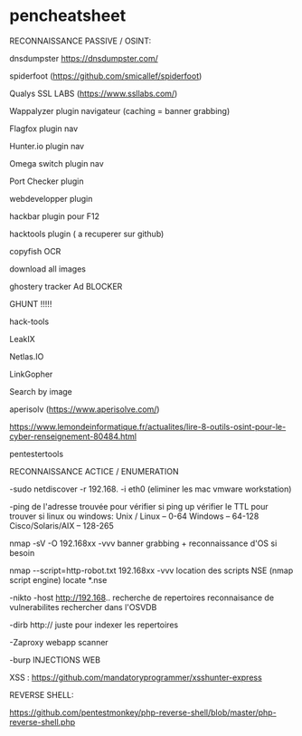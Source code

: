 # pencheatsheet

RECONNAISSANCE PASSIVE / OSINT:

dnsdumpster https://dnsdumpster.com/

spiderfoot (https://github.com/smicallef/spiderfoot)

Qualys SSL LABS (https://www.ssllabs.com/)

Wappalyzer plugin navigateur (caching = banner grabbing)

Flagfox plugin nav

Hunter.io plugin nav

Omega switch plugin nav

Port Checker plugin

webdevelopper plugin

hackbar plugin pour F12

hacktools plugin ( a recuperer sur github)

copyfish OCR

download all images

ghostery tracker Ad BLOCKER

GHUNT !!!!!

hack-tools

LeakIX

Netlas.IO

LinkGopher

Search by image

aperisolv (https://www.aperisolve.com/)

https://www.lemondeinformatique.fr/actualites/lire-8-outils-osint-pour-le-cyber-renseignement-80484.html

pentestertools




RECONNAISSANCE ACTICE / ENUMERATION

-sudo netdiscover -r 192.168. -i eth0
(eliminer les mac vmware workstation)

-ping de l'adresse trouvée pour vérifier si ping up 
  vérifier le TTL pour trouver si linux ou windows:
    Unix / Linux – 0-64
    Windows – 64-128
    Cisco/Solaris/AIX – 128-265

nmap -sV -O 192.168xx -vvv
  banner grabbing + reconnaissance d'OS si besoin

nmap --script=http-robot.txt 192.168xx -vvv
    location des scripts NSE (nmap script engine) locate *.nse

-nikto -host http://192.168..
  recherche de repertoires
  reconnaisance de vulnerabilites
  rechercher dans l'OSVDB

-dirb http:// 
  juste pour indexer les repertoires

-Zaproxy
  webapp scanner
  
-burp
INJECTIONS WEB

  XSS : https://github.com/mandatoryprogrammer/xsshunter-express

REVERSE SHELL:

https://github.com/pentestmonkey/php-reverse-shell/blob/master/php-reverse-shell.php





